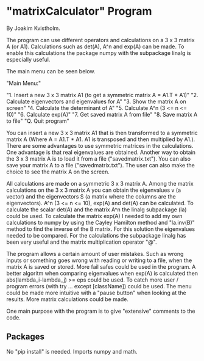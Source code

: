 
# "matrixCalculator" Program

By Joakim Kvistholm.

The program can use different operators and calculations on a 3 x 3 matrix A
(or A1). Calculations such as det(A), A^n and exp(A) can be made. To enable this 
calculations the package numpy with the subpackage linalg is especially useful.

The main menu can be seen below.

"Main Menu:"

"1. Insert a new 3 x 3 matrix  A1 (to get a symmetric matrix A = A1.T * A1)"
"2. Calculate eigenvectors and eigenvalues for A"
"3. Show the matrix A on screen"
"4. Calculate the determinant of A"
"5. Calculate A^n (3 <= n <= 10)"
"6. Calculate exp(A)"
"7. Get saved matrix A from file"
"8. Save matrix A to file"
"Q. Quit program"

You can insert a new 3 x 3 matrix A1 that is then transformed to a symmetric
matrix A (Where A = A1.T * A1. A1 is transposed and then multiplied by A1.).
There are some advantages to use symmetric matrices in the calculations. One
advantage is that real eigenvalues are obtained. Another way to obtain the
3 x 3 matrix A is to load it from a file ("savedmatrix.txt"). You can also
save your matrix A to a file ("savedmatrix.txt"). The user can also make the 
choice to see the matrix A on the screen.

All calculations are made on a symmetric 3 x 3 matrix A. Among the matrix calculations 
on the 3 x 3 matrix A you can obtain the eigenvalues v (a vector) and the eigenvectors 
S (a matrix where the columns are the eigenvectors). A^n (3 <= n <= 10), exp(A) and 
det(A) can be calculated. To calculate the scalar det(A) and the matrix A^n the linalg 
subpackage (la) could be used. To calculate the matrix exp(A) I needed to add my own 
calculations to numpy by using the Cayley Hamilton method and "la.inv(B)" method to 
find the inverse of the B matrix. For this solution the eigenvalues needed to be 
compared. For the calculations the subpackage linalg has been very useful and the 
matrix multiplication operator "@".

The program allows a certain amount of user mistakes. Such as wrong inputs or something
goes wrong with reading or writing to a file, when the matrix A is saved or stored.
More fail safes could be used in the program. A better algoritm when comparing
eigenvalues when exp(A) is calculated then abs(lambda_i-lambda_j) >= eps could be used.
To catch more user / program errors (with try ... except [className]) could be used. The 
menu could be made more intuitive with a "pause button" when looking at the results. More
matrix calculations could be made.

One main purpose with the program is to give "extensive" comments to the code.

## Packages

No "pip install" is needed.
Imports numpy and math.


